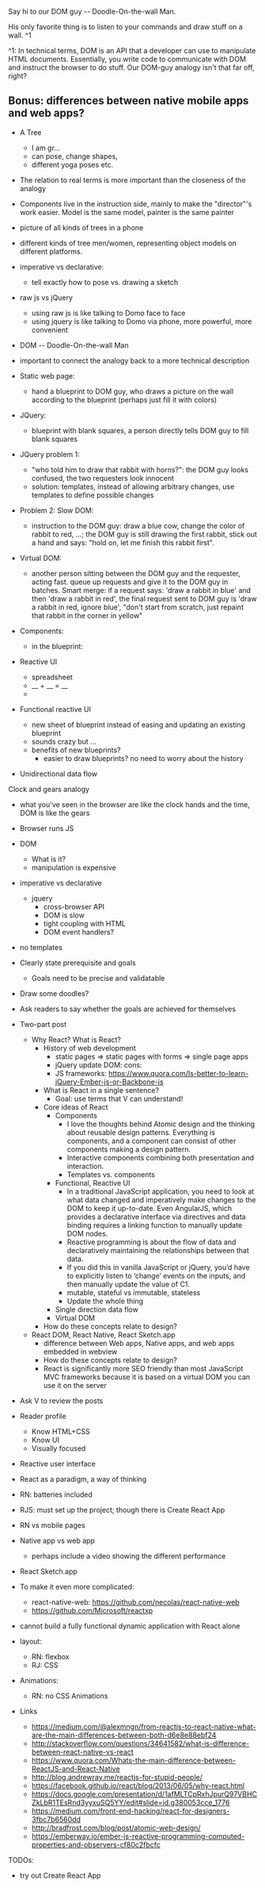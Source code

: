 
Say hi to our DOM guy -- Doodle-On-the-wall Man.

His only favorite thing is to listen to your commands and draw stuff on a wall. ^1

^1: In technical terms, DOM is an API that a developer can use to manipulate HTML documents. Essentially, you write code to communicate with DOM and instruct the browser to do stuff. Our DOM-guy analogy isn't that far off, right?

## Bonus: differences between native mobile apps and web apps?

- A Tree
  - I am gr...
  - can pose, change shapes,
  - different yoga poses etc.
- The relation to real terms is more important than the closeness of the analogy
- Components live in the instruction side, mainly to make the "director"'s work easier. Model is the same model, painter is the same painter
- picture of all kinds of trees in a phone
- different kinds of tree men/women, representing object models on different platforms.
- imperative vs declarative:
  - tell exactly how to pose vs. drawing a sketch
- raw js vs jQuery
  - using raw js is like talking to Domo face to face
  - using jquery is like talking to Domo via phone, more powerful, more convenient

- DOM -- Doodle-On-the-wall Man

- important to connect the analogy back to a more technical description

- Static web page:
  - hand a blueprint to DOM guy, who draws a picture on the wall according to the blueprint (perhaps just fill it with colors)
- JQuery:
  - blueprint with blank squares, a person directly tells DOM guy to fill blank squares
- JQuery problem 1:
  - "who told him to draw that rabbit with horns?": the DOM guy looks confused, the two requesters look innocent
  - solution: templates, instead of allowing arbitrary changes, use templates to define possible changes
- Problem 2: Slow DOM:
  - instruction to the DOM guy: draw a blue cow, change the color of rabbit to red, ...; the DOM guy is still drawing the first rabbit, stick out a hand and says: "hold on, let me finish this rabbit first".
- Virtual DOM:
  - another person sitting between the DOM guy and the requester, acting fast. queue up requests and give it to the DOM guy in batches. Smart merge: if a request says: 'draw a rabbit in blue' and then 'draw a rabbit in red', the final request sent to DOM guy is 'draw a rabbit in red, ignore blue', "don't start from scratch, just repaint that rabbit in the corner in yellow"
- Components:
  - in the blueprint: <rabbits-eating-carrots count="2"/>
- Reactive UI
  - spreadsheet
  - __ + __ = __
  - <rabbit-eating food={____} />



- Functional reactive UI
  - new sheet of blueprint instead of easing and updating an existing blueprint
  - sounds crazy but ...
  - benefits of new blueprints?
    - easier to draw blueprints? no need to worry about the history
- Unidirectional data flow



Clock and gears analogy
 - what you've seen in the browser are like the clock hands and the time, DOM is like the gears

- Browser runs JS
- DOM
  - What is it?
  - manipulation is expensive
- imperative vs declarative
  - jquery
    - cross-browser API
    - DOM is slow
    - tight coupling with HTML
    - DOM event handlers?
- no templates


- Clearly state prerequisite and goals
  - Goals need to be precise and validatable
- Draw some doodles?
- Ask readers to say whether the goals are achieved for themselves
- Two-part post
  - Why React? What is React?
    - History of web development
      - static pages => static pages with forms => single page apps
      - jQuery update DOM: cons:
      - JS frameworks: https://www.quora.com/Is-better-to-learn-jQuery-Ember-js-or-Backbone-js
    - What is React in a single sentence?
      - Goal: use terms that V can understand!
    - Core ideas of React
      - Components
        - I love the thoughts behind Atomic design and the thinking about reusable design patterns. Everything is components, and a component can consist of other components making a design pattern.
        - Interactive components combining both presentation and interaction.
        - Templates vs. components
      - Functional, Reactive UI
        - In a traditional JavaScript application, you need to look at what data changed and imperatively make changes to the DOM to keep it up-to-date. Even AngularJS, which provides a declarative interface via directives and data binding requires a linking function to manually update DOM nodes.
        - Reactive programming is about the flow of data and declaratively maintaining the relationships between that data.
        - If you did this in vanilla JavaScript or jQuery, you’d have to explicitly listen to ‘change’ events on the inputs, and then manually update the value of C1.
        - mutable, stateful vs immutable, stateless
        - Update the whole thing
      - Single direction data flow
      - Virtual DOM
    - How do these concepts relate to design?
  - React DOM, React Native, React Sketch.app
    - difference between Web apps, Native apps, and web apps embedded in webview
    - How do these concepts relate to design?
    - React is significantly more SEO friendly than most JavaScript MVC frameworks because it is based on a virtual DOM you can use it on the server
- Ask V to review the posts


- Reader profile
  - Know HTML+CSS
  - Know UI
  - Visually focused

- Reactive user interface

- React as a paradigm, a way of thinking
- RN: batteries included
- RJS: must set up the project; though there is Create React App
- RN vs mobile pages
- Native app vs web app
  - perhaps include a video showing the different performance
- React Sketch.app
- To make it even more complicated:
  - react-native-web: https://github.com/necolas/react-native-web
  - https://github.com/Microsoft/reactxp
- cannot build a fully functional dynamic application with React alone

- layout:
  - RN: flexbox
  - RJ: CSS
- Animations:
  - RN: no CSS Animations

- Links
  - https://medium.com/@alexmngn/from-reactjs-to-react-native-what-are-the-main-differences-between-both-d6e8e88ebf24
  - http://stackoverflow.com/questions/34641582/what-is-difference-between-react-native-vs-react
  - https://www.quora.com/Whats-the-main-difference-between-ReactJS-and-React-Native
  - http://blog.andrewray.me/reactjs-for-stupid-people/
  - https://facebook.github.io/react/blog/2013/06/05/why-react.html
  - https://docs.google.com/presentation/d/1afMLTCpRxhJpurQ97VBHCZkLbR1TEsRnd3yyxuSQ5YY/edit#slide=id.g380053cce_1776
  - https://medium.com/front-end-hacking/react-for-designers-3fbc7b6560dd
  - http://bradfrost.com/blog/post/atomic-web-design/
  - https://emberway.io/ember-js-reactive-programming-computed-properties-and-observers-cf80c2fbcfc

TODOs:
- try out Create React App
